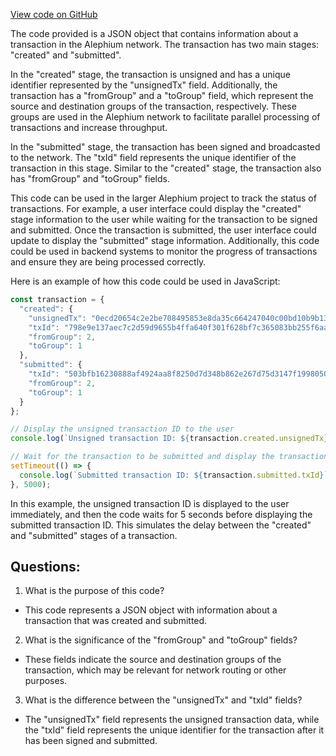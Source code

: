[View code on GitHub](https://github.com/oxygenium/oxygenium-web3/packages/web3/src/fixtures/transaction.json)

The code provided is a JSON object that contains information about a transaction in the Alephium network. The transaction has two main stages: "created" and "submitted". 

In the "created" stage, the transaction is unsigned and has a unique identifier represented by the "unsignedTx" field. Additionally, the transaction has a "fromGroup" and a "toGroup" field, which represent the source and destination groups of the transaction, respectively. These groups are used in the Alephium network to facilitate parallel processing of transactions and increase throughput.

In the "submitted" stage, the transaction has been signed and broadcasted to the network. The "txId" field represents the unique identifier of the transaction in this stage. Similar to the "created" stage, the transaction also has "fromGroup" and "toGroup" fields.

This code can be used in the larger Alephium project to track the status of transactions. For example, a user interface could display the "created" stage information to the user while waiting for the transaction to be signed and submitted. Once the transaction is submitted, the user interface could update to display the "submitted" stage information. Additionally, this code could be used in backend systems to monitor the progress of transactions and ensure they are being processed correctly.

Here is an example of how this code could be used in JavaScript:

```javascript
const transaction = {
  "created": {
    "unsignedTx": "0ecd20654c2e2be708495853e8da35c664247040c00bd10b9b13",
    "txId": "798e9e137aec7c2d59d9655b4ffa640f301f628bf7c365083bb255f6aa5f89ef",
    "fromGroup": 2,
    "toGroup": 1
  },
  "submitted": {
    "txId": "503bfb16230888af4924aa8f8250d7d348b862e267d75d3147f1998050b6da69",
    "fromGroup": 2,
    "toGroup": 1
  }
};

// Display the unsigned transaction ID to the user
console.log(`Unsigned transaction ID: ${transaction.created.unsignedTx}`);

// Wait for the transaction to be submitted and display the transaction ID
setTimeout(() => {
  console.log(`Submitted transaction ID: ${transaction.submitted.txId}`);
}, 5000);
``` 

In this example, the unsigned transaction ID is displayed to the user immediately, and then the code waits for 5 seconds before displaying the submitted transaction ID. This simulates the delay between the "created" and "submitted" stages of a transaction.
## Questions: 
 1. What is the purpose of this code?
- This code represents a JSON object with information about a transaction that was created and submitted.

2. What is the significance of the "fromGroup" and "toGroup" fields?
- These fields indicate the source and destination groups of the transaction, which may be relevant for network routing or other purposes.

3. What is the difference between the "unsignedTx" and "txId" fields?
- The "unsignedTx" field represents the unsigned transaction data, while the "txId" field represents the unique identifier for the transaction after it has been signed and submitted.